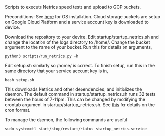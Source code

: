 Scripts to execute Netrics speed tests and upload to GCP buckets.

Preconditions: See [here](https://github.com/broadband-testing-capstone/.github/blob/main/OS_install_guide.md) for OS installation. Cloud storage buckets are setup on Google Cloud Platform and a service account key is downloaded to device. 

Download the repository to your device. Edit startup/startup_netrics.sh and change the location of the logs directory to /home/<username>. Change the bucket argument to the name of your bucket. Run this for details on arguments,
  ```
  python3 scripts/run_netrics.py -h 
  ```
Edit setup.sh similarly so /home/<username> is correct. 
To finish setup, run this in the same directory that your service account key is in,
  ```
  bash setup.sh
  ```
This downloads Netrics and other dependencies, and initializes the daemon. The default command in startup/startup_netrics.sh runs 32 tests between the hours of 7-11pm. This can be changed by modifying the crontab argument in startup/startup_netrics.sh. See [this](https://www.ibm.com/docs/en/db2/11.5?topic=task-unix-cron-format) for details on the cron format. 

To manage the daemon, the following commands are useful
  ```
  sudo systemctl start/stop/restart/status startup_netrics.service
  ```

